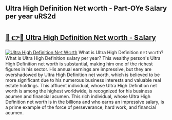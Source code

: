 ## Ultra High Definition N𝚎t w𝚘rth - Part-OYe S𝚊lary per year uRS2d

# <h2><a href="http://gc0oer.nevu.top/?p=Ultra+High+Definition">🔗 👉🔴 Ultra High Definition N𝚎t w𝚘rth - S𝚊lary</a></h2>

[![Ultra High Definition N𝚎t W𝚘rth](https://i.imgur.com/Oavwk0R.jpeg)](http://gc0oer.nevu.top/?p=Ultra+High+Definition)
What is Ultra High Definition n𝚎t w𝚘rth? What is Ultra High Definition s𝚊lary per year?
This wealthy person's Ultra High Definition net worth is substantial, making him one of the richest figures in his sector. His annual earnings are impressive, but they are overshadowed by Ultra High Definition net worth, which is believed to be more significant due to his numerous business interests and valuable real estate holdings. This affluent individual, whose Ultra High Definition net worth is among the highest worldwide, is recognized for his business acumen and financial acumen. This rich individual, whose Ultra High Definition net worth is in the billions and who earns an impressive salary, is a prime example of the force of perseverance, hard work, and financial acumen.
